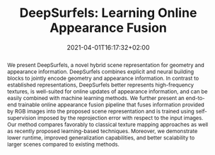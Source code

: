 ---
# Documentation: https://sourcethemes.com/academic/docs/managing-content/

title: "DeepSurfels: Learning Online Appearance Fusion"
authors: ["Marko Mihajlovic", "[**Silvan Weder**](https://www.silvanweder.com)", "[Marc Pollefeys](http://people.inf.ethz.ch/pomarc/)", "[Martin R. Oswald](http://people.inf.ethz.ch/moswald/)"]
date: 2021-04-01T16:17:32+02:00
doi: ""
slug: "deep-surfels"

# Schedule page publish date (NOT publication's date).
publishDate: 

# Publication type.
# Legend: 0 = Uncategorized; 1 = Conference paper; 2 = Journal article;
# 3 = Preprint / Working Paper; 4 = Report; 5 = Book; 6 = Book section;
# 7 = Thesis; 8 = Patent
publication_types: ["1"]

# Publication name and optional abbreviated publication name.
publication: "Conference on Computer Vision and Pattern Recognition (CVPR)
"
publication_short: '**CVPR 2021, Nashville**'

abstract: "We present DeepSurfels, a novel hybrid scene representation for geometry and appearance information. DeepSurfels combines explicit and neural building blocks to jointly encode geometry and appearance information. In contrast to established representations, DeepSurfels better represents high-frequency textures, is well-suited for online updates of appearance information, and can be easily combined with machine learning methods. We further present an end-to-end trainable online appearance fusion pipeline that fuses information provided by RGB images into the proposed scene representation and is trained using self-supervision imposed by the reprojection error with respect to the input images. Our method compares favorably to classical texture mapping approaches as well as recently proposed learning-based techniques. Moreover, we demonstrate lower runtime, improved generalization capabilities, and better scalability to larger scenes compared to existing methods."

# Summary. An optional shortened abstract.
summary: 

tags: []
categories: []
featured: true

# Custom links (optional).
#   Uncomment and edit lines below to show custom links.
# links:
# - name: Follow
#   url: https://twitter.com
#   icon_pack: fab
#   icon: twitter

url_pdf: "https://arxiv.org/pdf/2012.14240.pdf"
url_code: "https://github.com/onlinereconstruction/deep_surfels"
url_dataset:
url_poster:
url_project: "https://onlinereconstruction.github.io/DeepSurfels/index.html"
url_slides:
url_source:
url_video:

# Featured image
# To use, add an image named `featured.jpg/png` to your page's folder.
# Focal points: Smart, Center, TopLeft, Top, TopRight, Left, Right, BottomLeft, Bottom, BottomRight.
image:
  caption: ""
  focal_point: "Left"
  preview_only: false

# Associated Projects (optional).
#   Associate this publication with one or more of your projects.
#   Simply enter your project's folder or file name without extension.
#   E.g. `internal-project` references `content/project/internal-project/index.md`.
#   Otherwise, set `projects: []`.
projects: []

# Slides (optional).
#   Associate this publication with Markdown slides.
#   Simply enter your slide deck's filename without extension.
#   E.g. `slides: "example"` references `content/slides/example/index.md`.
#   Otherwise, set `slides: ""`.
slides: ""
---